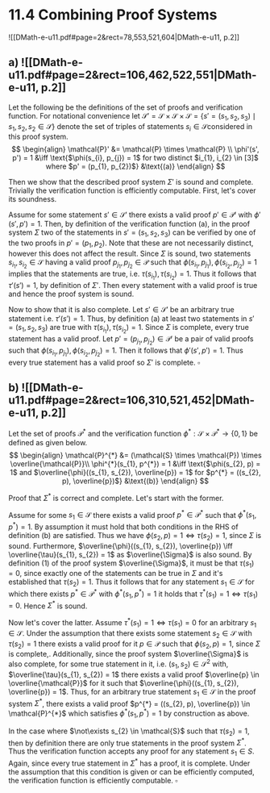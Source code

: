 
# 11.4      Combining Proof Systems 

![[DMath-e-u11.pdf#page=2&rect=78,553,521,604|DMath-e-u11, p.2]]

## a) ![[DMath-e-u11.pdf#page=2&rect=106,462,522,551|DMath-e-u11, p.2]]

Let the following be the definitions of the set of proofs and verification function. For notational convenience let $\mathcal{S}' =\mathcal{S} \times \mathcal{S} \times \mathcal{S} = \{  s' = (s_{1}, s_{2}, s_{3}) \mid s_{1}, s_{2}, s_{2} \in \mathcal{S} \}$ denote the set of triples of statements $s_{i}  \in \mathcal{S}$considered in this proof system.
$$
\begin{align}
\mathcal{P}' &= \mathcal{P} \times \mathcal{P}  \\
\phi'(s', p') = 1 &\iff \text{$\phi(s_{i}, p_{j}) = 1$ for two distinct $i_{1}, i_{2} \in [3]$ where $p' = (p_{1}, p_{2})$} &\text{(a)}
\end{align}
$$

Then we show that the described proof system $\Sigma'$ is sound and complete. Trivially the verification function is efficiently computable. First, let's cover its soundness.

Assume for some statement $s' \in \mathcal{S}'$ there exists a valid proof $p' \in \mathcal{P}'$ with $\phi'(s', p') = 1$. Then, by definition of the verification function $\text{(a)}$, in the proof system $\Sigma$ two of the statements in $s' = (s_{1}, s_{2}, s_{3})$ can be verified by one of the two proofs in $p' = (p_{1}, p_{2})$. Note that these are not necessarily distinct, however this does not affect the result. Since $\Sigma$ is sound, two statements $s_{i_{1}}, s_{i_{2}} \in \mathcal{S}$ having a valid proof $p_{j_{1}}, p_{j_{2}} \in \mathcal{P}$ such that $\phi(s_{i_{1}}, p_{j_{1}}), \phi(s_{i_{2}}, p_{j_{2}}) = 1$ implies that the statements are true, i.e. $\tau(s_{i_{1}}), \tau(s_{i_{2}}) = 1$. Thus it follows that $\tau'(s') = 1$, by definition of $\Sigma'$. Then every statement with a valid proof is true and hence the proof system is sound.

Now to show that it is also complete. Let $s' \in \mathcal{S}'$ be an arbitrary true statement i.e. $\tau'(s') = 1$. Thus, by definition $\text{(a)}$ at least two statements in $s' = (s_{1}, s_{2}, s_{3})$ are true with $\tau(s_{i_{1}}), \tau(s_{i_{2}}) = 1$. Since $\Sigma$ is complete, every true statement has a valid proof. Let $p' = (p_{j_{1}}, p_{j_{2}}) \in \mathcal{P}'$ be a pair of valid proofs such that $\phi(s_{i_{1}}, p_{j_{1}}), \phi(s_{i_{2}}, p_{j_{2}}) = 1$. Then it follows that $\phi'(s', p') = 1$. Thus every true statement has a valid proof so $\Sigma'$ is complete.
$\square$

<div class="page-break" style="page-break-before: always;"></div>

## b) ![[DMath-e-u11.pdf#page=2&rect=106,310,521,452|DMath-e-u11, p.2]]

Let the set of proofs $\mathcal{P}^{*}$ and the verification function $\phi^{*} : \mathcal{S} \times \mathcal{P}^{*} \to \{ 0, 1 \}$ be defined as given below.
$$
\begin{align}
\mathcal{P}^{*} &= (\mathcal{S} \times \mathcal{P}) \times \overline{\mathcal{P}}\\
\phi^{*}(s_{1}, p^{*}) = 1 &\iff \text{$\phi(s_{2}, p) = 1$ and $\overline{\phi}((s_{1}, s_{2}), \overline{p}) = 1$ for $p^{*} = ((s_{2}, p), \overline{p})$} &\text{(b)}
\end{align}
$$

Proof that $\Sigma^{*}$ is correct and complete. Let's start with the former.

Assume for some $s_{1} \in \mathcal{S}$ there exists a valid proof $p^{*} \in \mathcal{P}^{*}$ such that $\phi^{*}(s_{1}, p^{*}) = 1$. By assumption it must hold that both conditions in the RHS of definition $\text{(b)}$ are satisfied. Thus we have $\phi(s_{2},p)=1 \iff \tau(s_{2}) =1$, since $\Sigma$ is sound. Furthermore, $\overline{\phi}((s_{1}, s_{2}), \overline{p}) \iff \overline{\tau}(s_{1}, s_{2}) = 1$ as $\overline{\Sigma}$ is also sound. By definition $(1)$ of the proof system $\overline{\Sigma}$, it must be that $\tau(s_{1}) = 0$, since exactly one of the statements can be true in $\Sigma$ and it's established that $\tau(s_{2}) = 1$. Thus it follows that for any statement $s_{1} \in \mathcal{S}$ for which there exists $p^{*} \in \mathcal{P}^{*}$ with $\phi^{*}(s_{1}, p^{*}) = 1$ it holds that $\tau^{*}(s_{1}) = 1 \iff \tau(s_{1}) = 0$. Hence $\Sigma^{*}$ is sound.

Now let's cover the latter. Assume $\tau^{*}(s_{1}) = 1 \iff \tau(s_{1}) = 0$ for an arbitrary $s_{1} \in \mathcal{S}$. Under the assumption that there exists some statement $s_{2} \in \mathcal{S}$ with $\tau(s_{2}) = 1$ there exists a valid proof for it $p \in \mathcal{P}$ such that $\phi(s_{2}, p) = 1$,  since $\Sigma$ is complete,. Additionally, since the proof system $\overline{\Sigma}$ is also complete, for some true statement in it, i.e. $(s_{1}, s_{2}) \in \mathcal{S}^{2}$ with, $\overline{\tau}(s_{1}, s_{2}) = 1$ there exists a valid proof $\overline{p} \in \overline{\mathcal{P}}$ for it such that $\overline{\phi}((s_{1}, s_{2}), \overline{p}) = 1$. Thus, for an arbitrary true statement $s_{1} \in \mathcal{S}$ in the proof system $\Sigma^{*}$, there exists a valid proof $p^{*} = ((s_{2}, p), \overline{p}) \in \mathcal{P}^{*}$ which satisfies $\phi^{*}(s_{1}, p^{*}) = 1$ by construction as above.

In the case where $\not\exists s_{2} \in \mathcal{S}$ such that $\tau(s_{2}) = 1$, then by definition there are only true statements in the proof system $\Sigma^{*}$. Thus the verification function accepts any proof for any statement $s_{1} \in S$. Again, since every true statement in $\Sigma^{*}$ has a proof, it is complete. Under the assumption that this condition is given or can be efficiently computed, the verification function is efficiently computable.
$\square$
